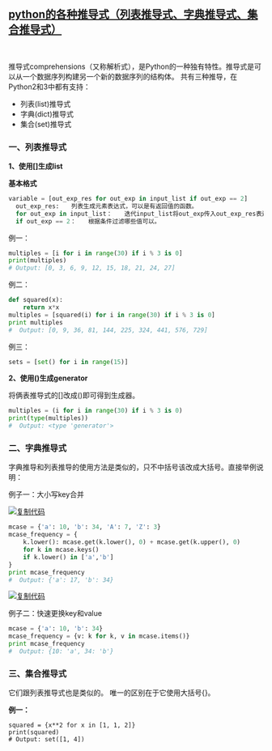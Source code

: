 ## [python的各种推导式（列表推导式、字典推导式、集合推导式）](http://www.cnblogs.com/tkqasn/p/5977653.html)		

​		

推导式comprehensions（又称解析式），是Python的一种独有特性。推导式是可以从一个数据序列构建另一个新的数据序列的结构体。 共有三种推导，在Python2和3中都有支持：

- 列表(list)推导式
- 字典(dict)推导式
- 集合(set)推导式

 

### 一、列表推导式

**1、使用[]生成list**

**基本格式**

```python
variable = [out_exp_res for out_exp in input_list if out_exp == 2]
  out_exp_res:　　列表生成元素表达式，可以是有返回值的函数。
  for out_exp in input_list：　　迭代input_list将out_exp传入out_exp_res表达式中。
  if out_exp == 2：　　根据条件过滤哪些值可以。
```

 

例一：

```python
multiples = [i for i in range(30) if i % 3 is 0]
print(multiples)
# Output: [0, 3, 6, 9, 12, 15, 18, 21, 24, 27]
```

 

例二：

```python
def squared(x):
    return x*x
multiples = [squared(i) for i in range(30) if i % 3 is 0]
print multiples
#  Output: [0, 9, 36, 81, 144, 225, 324, 441, 576, 729]
```

 例三：

```python
sets = [set() for i in range(15)]
```



**2、使用()生成generator**

将俩表推导式的[]改成()即可得到生成器。

```python
multiples = (i for i in range(30) if i % 3 is 0)
print(type(multiples))
#  Output: <type 'generator'>
```

 

 

### 二、字典推导式

字典推导和列表推导的使用方法是类似的，只不中括号该改成大括号。直接举例说明：

例子一：大小写key合并

[![复制代码](https://common.cnblogs.com/images/copycode.gif)](javascript:void(0);)

```python
mcase = {'a': 10, 'b': 34, 'A': 7, 'Z': 3}
mcase_frequency = {
    k.lower(): mcase.get(k.lower(), 0) + mcase.get(k.upper(), 0)
    for k in mcase.keys()
    if k.lower() in ['a','b']
}
print mcase_frequency
#  Output: {'a': 17, 'b': 34}
```

[![复制代码](https://common.cnblogs.com/images/copycode.gif)](javascript:void(0);)

例子二：快速更换key和value

```python
mcase = {'a': 10, 'b': 34}
mcase_frequency = {v: k for k, v in mcase.items()}
print mcase_frequency
#  Output: {10: 'a', 34: 'b'}
```

 

 

### 三、集合推导式

它们跟列表推导式也是类似的。 唯一的区别在于它使用大括号{}。

**例一：**

```
squared = {x**2 for x in [1, 1, 2]}
print(squared)
# Output: set([1, 4])
```

 